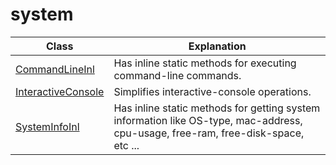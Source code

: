 # system

| Class | Explanation |
| ----- | ----------- |
| [CommandLineInl](https://github.com/vangav/vos_backend/blob/master/src/com/vangav/backend/system/CommandLineInl.java) | Has inline static methods for executing command-line commands. |
| [InteractiveConsole](https://github.com/vangav/vos_backend/blob/master/src/com/vangav/backend/system/InteractiveConsole.java) | Simplifies interactive-console operations. |
| [SystemInfoInl](https://github.com/vangav/vos_backend/blob/master/src/com/vangav/backend/system/SystemInfoInl.java) | Has inline static methods for getting system information like OS-type, mac-address, cpu-usage, free-ram, free-disk-space, etc ... |
